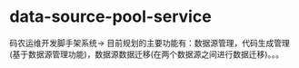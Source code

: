 # data-source-pool-service
码农运维开发脚手架系统-> 目前规划的主要功能有：数据源管理，代码生成管理(基于数据源管理功能)，数据源数据迁移(在两个数据源之间进行数据迁移)。。。
